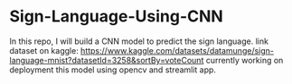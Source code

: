 # Sign-Language-Using-CNN
In this repo, I will build a CNN model to predict the sign language.
link dataset on kaggle: https://www.kaggle.com/datasets/datamunge/sign-language-mnist?datasetId=3258&sortBy=voteCount
currently working on deployment this model using opencv and streamlit app.
